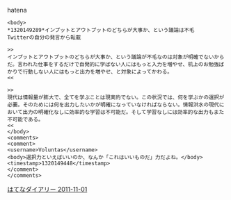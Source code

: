 
hatena

```
<body>
*1320149289*インプットとアウトプットのどちらが大事か、という議論は不毛
Twitterの自分の発言から転載

>>
インプットとアウトプットのどちらが大事か、という議論が不毛なのは対象が明確でないからだ。言われた仕事をするだけで自発的に学ばない人にはもっと入力を増やせ、机上のお勉強ばかりで行動しない人にはもっと出力を増やせ、と対象によってかわる。
<<

>>
現代は情報量が膨大で、全てを学ぶことは現実的でない。この状況では、何を学ぶかの選択が必要。そのためには何を出力したいかが明確になっていなければならない。情報洪水の現代において出力の明確化なしに効率的な学習は不可能だ。そして学習なしには効率的な出力もまた不可能である。
<<
</body>
<comments>
<comment>
<username>Voluntas</username>
<body>選択力といえばいいのか、なんか「これはいいものだ」力だよね。</body>
<timestamp>1320149448</timestamp>
</comment>
</comments>
```


[はてなダイアリー 2011-11-01](https://nishiohirokazu.hatenadiary.org/archive/2011/11/01)